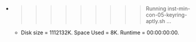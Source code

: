 * >>>>>>>>> Running inst-min-con-05-keyring-aptly.sh ...
  * Disk size = 1112132K. Space Used = 8K. Runtime = 00:00:00:00.
